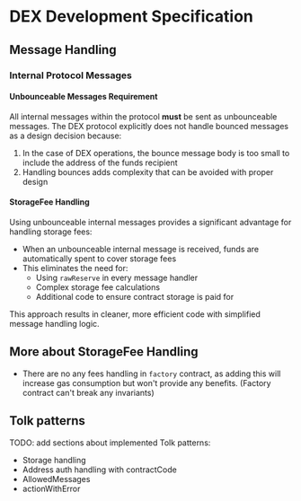 # DEX Development Specification

## Message Handling

### Internal Protocol Messages

#### Unbounceable Messages Requirement

All internal messages within the protocol **must** be sent as unbounceable messages. The DEX protocol explicitly does not handle bounced messages as a design decision because:

1. In the case of DEX operations, the bounce message body is too small to include the address of the funds recipient
2. Handling bounces adds complexity that can be avoided with proper design

#### StorageFee Handling

Using unbounceable internal messages provides a significant advantage for handling storage fees:

- When an unbounceable internal message is received, funds are automatically spent to cover storage fees
- This eliminates the need for:
    - Using `rawReserve` in every message handler
    - Complex storage fee calculations
    - Additional code to ensure contract storage is paid for

This approach results in cleaner, more efficient code with simplified message handling logic.

## More about StorageFee Handling

- There are no any fees handling in `factory` contract, as adding this will increase gas consumption but won't provide any benefits. (Factory contract can't break any invariants)

## Tolk patterns

TODO: add sections about implemented Tolk patterns:

- Storage handling
- Address auth handling with contractCode
- AllowedMessages
- actionWithError
